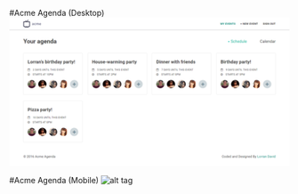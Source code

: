 #Acme Agenda (Desktop)
![alt tag](https://raw.githubusercontent.com/lorrandavid/CSS-Snackables/master/acme-agenda/screenshot.png)

#Acme Agenda (Mobile)
![alt tag](https://raw.githubusercontent.com/lorrandavid/CSS-Snackables/master/acme-agenda/screenshot2.png)
